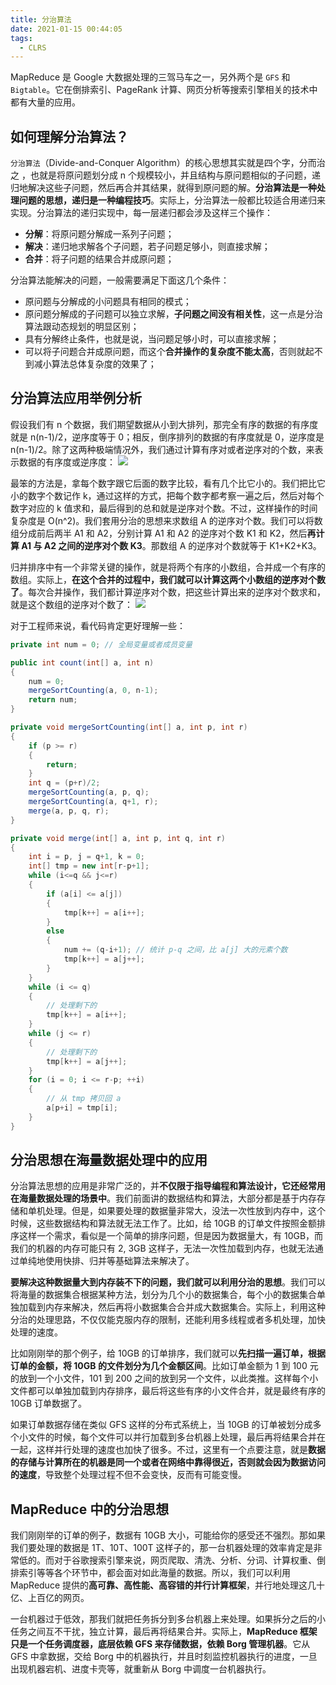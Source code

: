 ```yaml
---
title: 分治算法
date: 2021-01-15 00:44:05
tags:
  - CLRS
---
```

MapReduce 是 Google 大数据处理的三驾马车之一，另外两个是 `GFS` 和 `Bigtable`。它在倒排索引、PageRank 计算、网页分析等搜索引擎相关的技术中都有大量的应用。

## 如何理解分治算法？
`分治算法`（Divide-and-Conquer Algorithm）的核心思想其实就是四个字，分而治之 ，也就是将原问题划分成 n 个规模较小，并且结构与原问题相似的子问题，递归地解决这些子问题，然后再合并其结果，就得到原问题的解。**分治算法是一种处理问题的思想，递归是一种编程技巧**。实际上，分治算法一般都比较适合用递归来实现。分治算法的递归实现中，每一层递归都会涉及这样三个操作：
- **分解**：将原问题分解成一系列子问题；
- **解决**：递归地求解各个子问题，若子问题足够小，则直接求解；
- **合并**：将子问题的结果合并成原问题；

分治算法能解决的问题，一般需要满足下面这几个条件：
- 原问题与分解成的小问题具有相同的模式；
- 原问题分解成的子问题可以独立求解，**子问题之间没有相关性**，这一点是分治算法跟动态规划的明显区别；
- 具有分解终止条件，也就是说，当问题足够小时，可以直接求解；
- 可以将子问题合并成原问题，而这个**合并操作的复杂度不能太高**，否则就起不到减小算法总体复杂度的效果了；

<!--more-->
## 分治算法应用举例分析
假设我们有 n 个数据，我们期望数据从小到大排列，那完全有序的数据的有序度就是 n(n-1)/2，逆序度等于 0；相反，倒序排列的数据的有序度就是 0，逆序度是 n(n-1)/2。除了这两种极端情况外，我们通过计算有序对或者逆序对的个数，来表示数据的有序度或逆序度：
![](https://raw.githubusercontent.com/necusjz/mPOST/master/CLRS/geek/230.png)

最笨的方法是，拿每个数字跟它后面的数字比较，看有几个比它小的。我们把比它小的数字个数记作 k，通过这样的方式，把每个数字都考察一遍之后，然后对每个数字对应的 k 值求和，最后得到的总和就是逆序对个数。不过，这样操作的时间复杂度是 O(n^2)。我们套用分治的思想来求数组 A 的逆序对个数。我们可以将数组分成前后两半 A1 和 A2，分别计算 A1 和 A2 的逆序对个数 K1 和 K2，然后**再计算 A1 与 A2 之间的逆序对个数 K3**。那数组 A 的逆序对个数就等于 K1+K2+K3。

归并排序中有一个非常关键的操作，就是将两个有序的小数组，合并成一个有序的数组。实际上，**在这个合并的过程中，我们就可以计算这两个小数组的逆序对个数了**。每次合并操作，我们都计算逆序对个数，把这些计算出来的逆序对个数求和，就是这个数组的逆序对个数了：
![](https://raw.githubusercontent.com/necusjz/mPOST/master/CLRS/geek/231.png)

对于工程师来说，看代码肯定更好理解一些：
```java
private int num = 0; // 全局变量或者成员变量

public int count(int[] a, int n) 
{
    num = 0;
    mergeSortCounting(a, 0, n-1);
    return num;
}

private void mergeSortCounting(int[] a, int p, int r) 
{
    if (p >= r)
    {
        return;
    }
    int q = (p+r)/2;
    mergeSortCounting(a, p, q);
    mergeSortCounting(a, q+1, r);
    merge(a, p, q, r);
}

private void merge(int[] a, int p, int q, int r) 
{
    int i = p, j = q+1, k = 0;
    int[] tmp = new int[r-p+1];
    while (i<=q && j<=r) 
    {
        if (a[i] <= a[j]) 
        {
            tmp[k++] = a[i++];
        } 
        else 
        {
            num += (q-i+1); // 统计 p-q 之间，比 a[j] 大的元素个数
            tmp[k++] = a[j++];
        }
    }
    while (i <= q) 
    { 
        // 处理剩下的
        tmp[k++] = a[i++];
    }
    while (j <= r) 
    { 
        // 处理剩下的
        tmp[k++] = a[j++];
    }
    for (i = 0; i <= r-p; ++i) 
    { 
        // 从 tmp 拷贝回 a
        a[p+i] = tmp[i];
    }
}
```

## 分治思想在海量数据处理中的应用
分治算法思想的应用是非常广泛的，并**不仅限于指导编程和算法设计，它还经常用在海量数据处理的场景中**。我们前面讲的数据结构和算法，大部分都是基于内存存储和单机处理。但是，如果要处理的数据量非常大，没法一次性放到内存中，这个时候，这些数据结构和算法就无法工作了。比如，给 10GB 的订单文件按照金额排序这样一个需求，看似是一个简单的排序问题，但是因为数据量大，有 10GB，而我们的机器的内存可能只有 2, 3GB 这样子，无法一次性加载到内存，也就无法通过单纯地使用快排、归并等基础算法来解决了。

**要解决这种数据量大到内存装不下的问题，我们就可以利用分治的思想**。我们可以将海量的数据集合根据某种方法，划分为几个小的数据集合，每个小的数据集合单独加载到内存来解决，然后再将小数据集合合并成大数据集合。实际上，利用这种分治的处理思路，不仅仅能克服内存的限制，还能利用多线程或者多机处理，加快处理的速度。

比如刚刚举的那个例子，给 10GB 的订单排序，我们就可以**先扫描一遍订单，根据订单的金额，将 10GB 的文件划分为几个金额区间**。比如订单金额为 1 到 100 元的放到一个小文件，101 到 200 之间的放到另一个文件，以此类推。这样每个小文件都可以单独加载到内存排序，最后将这些有序的小文件合并，就是最终有序的 10GB 订单数据了。

如果订单数据存储在类似 GFS 这样的分布式系统上，当 10GB 的订单被划分成多个小文件的时候，每个文件可以并行加载到多台机器上处理，最后再将结果合并在一起，这样并行处理的速度也加快了很多。不过，这里有一个点要注意，就是**数据的存储与计算所在的机器是同一个或者在网络中靠得很近，否则就会因为数据访问的速度**，导致整个处理过程不但不会变快，反而有可能变慢。

## MapReduce 中的分治思想
我们刚刚举的订单的例子，数据有 10GB 大小，可能给你的感受还不强烈。那如果我们要处理的数据是 1T、10T、100T 这样子的，那一台机器处理的效率肯定是非常低的。而对于谷歌搜索引擎来说，网页爬取、清洗、分析、分词、计算权重、倒排索引等等各个环节中，都会面对如此海量的数据。所以，我们可以利用 MapReduce 提供的**高可靠、高性能、高容错的并行计算框架**，并行地处理这几十亿、上百亿的网页。

一台机器过于低效，那我们就把任务拆分到多台机器上来处理。如果拆分之后的小任务之间互不干扰，独立计算，最后再将结果合并。实际上，**MapReduce 框架只是一个任务调度器，底层依赖 GFS 来存储数据，依赖 Borg 管理机器**。它从 GFS 中拿数据，交给 Borg 中的机器执行，并且时刻监控机器执行的进度，一旦出现机器宕机、进度卡壳等，就重新从 Borg 中调度一台机器执行。
